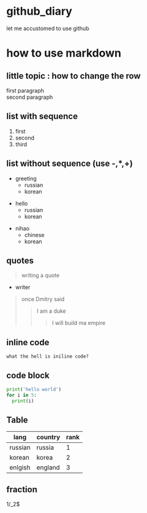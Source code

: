 # github_diary
let me accustomed to use github

# how to use markdown
## little topic : how to change the row
first paragraph<br/>
second paragraph

## list with sequence
1. first
2. second
3. third
## list without sequence (use -,*,+)
- greeting
  - russian
  - korean
+ hello
  + russian
  + korean
* nihao
  * chinese
  * korean
## quotes
> writing a quote
- writer
> once Dmitry said
> > I am a duke
> > > I will build ma empire
## inline code
`what the hell is iniline code?`
## code block
```python
print('hello world')
for i in 5:
  print(i)
```
## Table
|lang|country|rank|
|---|---|---|
|russian|russia|1|
|korean|korea|2|
|enlgish|england|3|
## fraction
1/_2$
